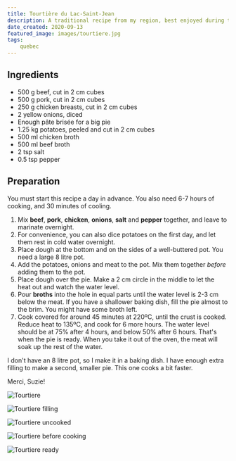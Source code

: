 ```yaml
---
title: Tourtière du Lac-Saint-Jean
description: A traditional recipe from my region, best enjoyed during the holidays.
date_created: 2020-09-13
featured_image: images/tourtiere.jpg
tags:
    quebec
---
```


## Ingredients

- 500 g beef, cut in 2 cm cubes
- 500 g pork, cut in 2 cm cubes
- 250 g chicken breasts, cut in 2 cm cubes
- 2 yellow onions, diced
- Enough pâte brisée for a big pie
- 1.25 kg potatoes, peeled and cut in 2 cm cubes
- 500 ml chicken broth
- 500 ml beef broth
- 2 tsp salt
- 0.5 tsp pepper

## Preparation

You must start this recipe a day in advance. You also need 6-7 hours of cooking, and 30 minutes of cooling.

1. Mix **beef**, **pork**, **chicken**, **onions**, **salt** and **pepper** together, and leave to marinate overnight.
2. For convenience, you can also dice potatoes on the first day, and let them rest in cold water overnight.
3. Place dough at the bottom and on the sides of a well-buttered pot. You need a large 8 litre pot.
4. Add the potatoes, onions and meat to the pot. Mix them together *before* adding them to the pot.
5. Place dough over the pie. Make a 2 cm circle in the middle to let the heat out and watch the water level.
6. Pour **broths** into the hole in equal parts until the water level is 2-3 cm below the meat. If you have a shallower baking dish, fill the pie almost to the brim. You might have some broth left.
7. Cook covered for around 45 minutes at 220ºC, until the crust is cooked. Reduce heat to 135ºC, and cook for 6 more hours. The water level should be at 75% after 4 hours, and below 50% after 6 hours. That's when the pie is ready. When you take it out of the oven, the meat will soak up the rest of the water.

I don't have an 8 litre pot, so I make it in a baking dish. I have enough extra filling to make a second, smaller pie. This one cooks a bit faster.

Merci, Suzie!

![Tourtiere](/images/tourtiere.jpg)

![Tourtiere filling](/images/tourtiere-filling.jpeg)

![Tourtiere uncooked](/images/tourtiere-uncooked.jpg)

![Tourtiere before cooking](/images/tourtiere-before-cooking.jpg)

![Tourtiere ready](/images/tourtiere-ready.JPG)

